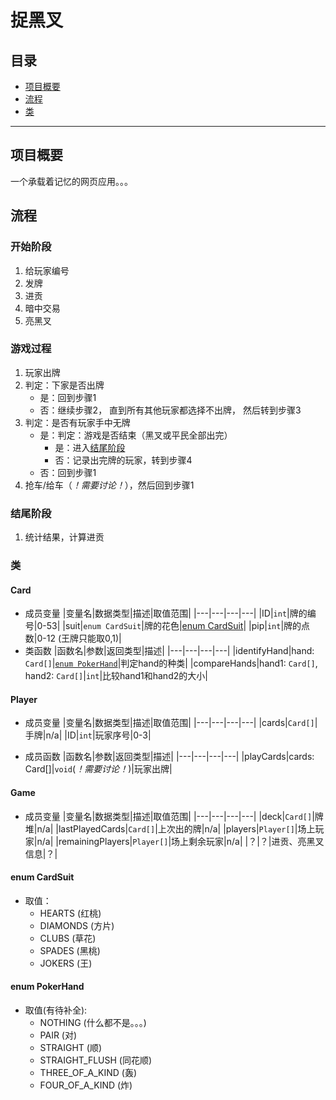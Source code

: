 # 捉黑叉

## 目录
- [项目概要](#项目概要)
- [流程](#流程)
- [类](#类)

---

## 项目概要
一个承载着记忆的网页应用。。。

## 流程

### 开始阶段
1. 给玩家编号
2. 发牌
3. 进贡
4. 暗中交易
5. 亮黑叉

### 游戏过程
1. 玩家出牌
2. 判定：下家是否出牌
   - 是：回到步骤1
   - 否：继续步骤2， 直到所有其他玩家都选择不出牌， 然后转到步骤3
3. 判定：是否有玩家手中无牌
   - 是：判定：游戏是否结束（黑叉或平民全部出完）
     - 是：进入[结尾阶段](#结尾阶段)
     - 否：记录出完牌的玩家，转到步骤4
   - 否：回到步骤1
4. 抢车/给车（*！需要讨论！*），然后回到步骤1

### 结尾阶段
1. 统计结果，计算进贡


### 类

#### Card
- 成员变量
    |变量名|数据类型|描述|取值范围|
    |---|---|---|---|
    |ID|`int`|牌的编号|0-53|
    |suit|`enum CardSuit`|牌的花色|[enum CardSuit](#enum-CardSuit)|
    |pip|`int`|牌的点数|0-12 (王牌只能取0,1)|
- 类函数
    |函数名|参数|返回类型|描述|
    |---|---|---|---|
    |identifyHand|hand: `Card[]`|[`enum PokerHand`](#enum-PokerHand)|判定hand的种类|
    |compareHands|hand1: `Card[]`, hand2: `Card[]`|`int`|比较hand1和hand2的大小|

#### Player
- 成员变量
    |变量名|数据类型|描述|取值范围|
    |---|---|---|---|
    |cards|`Card[]`|手牌|n/a|
    |ID|`int`|玩家序号|0-3|

- 成员函数
    |函数名|参数|返回类型|描述|
    |---|---|---|---|
    |playCards|cards: Card[]|`void`(*！需要讨论！*)|玩家出牌|

#### Game
- 成员变量
    |变量名|数据类型|描述|取值范围|
    |---|---|---|---|
    |deck|`Card[]`|牌堆|n/a|
    |lastPlayedCards|`Card[]`|上次出的牌|n/a|
    |players|`Player[]`|场上玩家|n/a|
    |remainingPlayers|`Player[]`|场上剩余玩家|n/a|
    |？|？|进贡、亮黑叉信息|？|

#### enum CardSuit
- 取值：
  - HEARTS (红桃)
  - DIAMONDS (方片)
  - CLUBS (草花)
  - SPADES (黑桃)
  - JOKERS (王)

#### enum PokerHand
- 取值(有待补全):
  - NOTHING (什么都不是。。。)
  - PAIR (对)
  - STRAIGHT (顺)
  - STRAIGHT_FLUSH (同花顺)
  - THREE_OF_A_KIND (轰)
  - FOUR_OF_A_KIND (炸)
